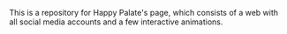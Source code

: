 This is a repository for Happy Palate's page, which consists of a web with all social media accounts and a few interactive animations.
